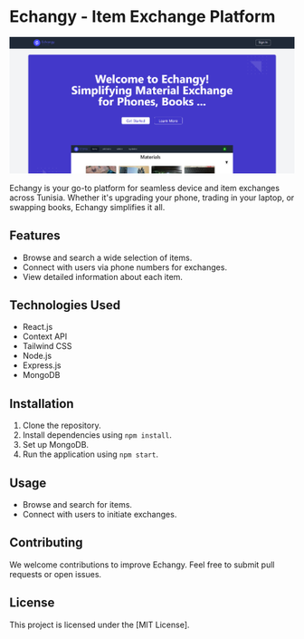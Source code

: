 # Echangy - Item Exchange Platform

![Echangy Logo](./echangy.png)


Echangy is your go-to platform for seamless device and item exchanges across Tunisia. Whether it's upgrading your phone, trading in your laptop, or swapping books, Echangy simplifies it all.

## Features

- Browse and search a wide selection of items.
- Connect with users via phone numbers for exchanges.
- View detailed information about each item.

## Technologies Used

- React.js
- Context API
- Tailwind CSS
- Node.js
- Express.js
- MongoDB

## Installation

1. Clone the repository.
2. Install dependencies using `npm install`.
3. Set up MongoDB.
4. Run the application using `npm start`.

## Usage

- Browse and search for items.
- Connect with users to initiate exchanges.

## Contributing

We welcome contributions to improve Echangy. Feel free to submit pull requests or open issues.

## License

This project is licensed under the [MIT License].
